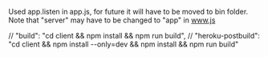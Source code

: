 Used app.listen in app.js, for future it will have to be moved to bin folder.
Note that "server" may have to be changed to "app" in www.js


// "build": "cd client && npm install && npm run build",
    // "heroku-postbuild": "cd client && npm install --only=dev && npm install && npm run build"